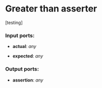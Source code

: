 # Greater than asserter

[testing]

### Input ports:

* __actual__: _any_



* __expected__: _any_



### Output ports:

* __assertion__: _any_



